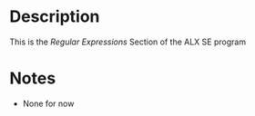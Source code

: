 # Description
This is the _Regular Expressions_ Section of the ALX SE program

# Notes
* None for now
